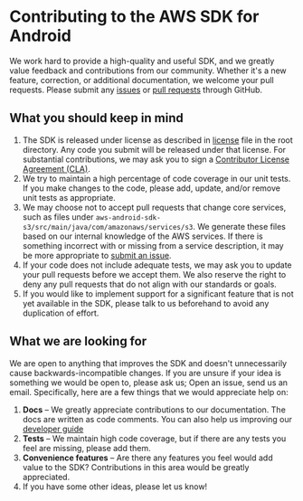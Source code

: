 # Contributing to the AWS SDK for Android

We work hard to provide a high-quality and useful SDK, and we greatly value feedback and contributions from our
community. Whether it's a new feature, correction, or additional documentation, we welcome your pull requests.
Please submit any [issues][issues] or [pull requests][pull-requests] through GitHub.

## What you should keep in mind

1. The SDK is released under license as described in [license] file in the root directory. Any code you submit will be released under that license. For substantial contributions, we may ask you to sign a [Contributor License Agreement (CLA)][cla].
2. We try to maintain a high percentage of code coverage in our unit tests. If you make changes to the code, please add, update, and/or remove unit tests as appropriate.
3. We may choose not to accept pull requests that change core services, such as files under `aws-android-sdk-s3/src/main/java/com/amazonaws/services/s3`. 
   We generate these files based on our internal knowledge of the AWS services. If there is something incorrect
   with or missing from a service description, it may be more appropriate to [submit an issue][issues].
4. If your code does not include adequate tests, we may ask you to update your pull requests before we accept them. We also reserve the right to deny any pull requests that do not align with our standards or goals.
5. If you would like to implement support for a significant feature that is not yet available in the SDK, please talk to us beforehand to avoid any duplication of effort.

## What we are looking for

We are open to anything that improves the SDK and doesn't unnecessarily cause backwards-incompatible changes. If you are unsure if your idea is something we would be open to, please ask us; Open an issue, send us an email. Specifically, here are a few things that we would
appreciate help on:

1. **Docs** – We  greatly appreciate contributions to our documentation. The docs are written as code comments. You can also help us improving our [developer guide][developerguide]
2. **Tests** – We maintain high code coverage, but if there are any tests you feel are missing, please add them.
3. **Convenience features** – Are there any features you feel would add value to the SDK? Contributions in this area would be greatly appreciated. 
4. If you have some other ideas, please let us know!

[issues]: https://github.com/aws/aws-sdk-android/issues
[developerguide]: https://github.com/awsdocs/aws-android-developer-guide/
[pull-requests]: https://github.com/aws/aws-sdk-android/pulls
[license]: https://github.com/aws/aws-sdk-android/blob/master/LICENSE.txt
[cla]: http://en.wikipedia.org/wiki/Contributor_License_Agreement